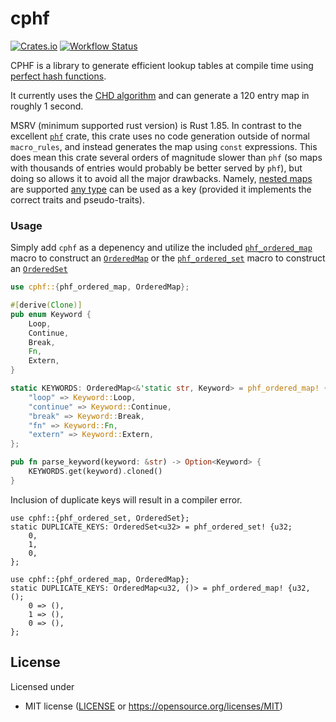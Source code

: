 # cphf
[![Crates.io](https://img.shields.io/crates/v/cphf.svg)](https://crates.io/crates/cphf)
[![Workflow Status](https://github.com/Daniel-Aaron-Bloom/cphf-rs/workflows/CI/badge.svg)](https://github.com/Daniel-Aaron-Bloom/cphf-rs/actions?query=workflow%3A%22CI%22)

CPHF is a library to generate efficient lookup tables at compile time using
[perfect hash functions](http://en.wikipedia.org/wiki/Perfect_hash_function).

It currently uses the
[CHD algorithm](http://cmph.sourceforge.net/papers/esa09.pdf) and can generate
a 120 entry map in roughly 1 second.

MSRV (minimum supported rust version) is Rust 1.85.
In contrast to the excellent [`phf`](https://github.com/rust-phf/rust-phf/) crate, this crate
uses no code generation outside of normal `macro_rules`, and instead generates the map using `const` expressions.
This does mean this crate several orders of magnitude slower than `phf` (so maps with thousands of entries would probably be
better served by `phf`), but doing so allows it to avoid all the major drawbacks. Namely, [nested maps](https://github.com/rust-phf/rust-phf/issues/183) are supported [any type](https://github.com/rust-phf/rust-phf/issues/196) can be used as a key (provided it implements the correct traits and pseudo-traits).

### Usage

Simply add `cphf` as a depenency and utilize the included [`phf_ordered_map`] macro to construct an [`OrderedMap`]
or the [`phf_ordered_set`] macro to construct an [`OrderedSet`]

```rust
use cphf::{phf_ordered_map, OrderedMap};

#[derive(Clone)]
pub enum Keyword {
    Loop,
    Continue,
    Break,
    Fn,
    Extern,
}

static KEYWORDS: OrderedMap<&'static str, Keyword> = phf_ordered_map! {&'static str, Keyword;
    "loop" => Keyword::Loop,
    "continue" => Keyword::Continue,
    "break" => Keyword::Break,
    "fn" => Keyword::Fn,
    "extern" => Keyword::Extern,
};

pub fn parse_keyword(keyword: &str) -> Option<Keyword> {
    KEYWORDS.get(keyword).cloned()
}
```

Inclusion of duplicate keys will result in a compiler error.

```compile_fail
use cphf::{phf_ordered_set, OrderedSet};
static DUPLICATE_KEYS: OrderedSet<u32> = phf_ordered_set! {u32;
    0,
    1,
    0,
};
```

```compile_fail
use cphf::{phf_ordered_map, OrderedMap};
static DUPLICATE_KEYS: OrderedMap<u32, ()> = phf_ordered_map! {u32, ();
    0 => (),
    1 => (),
    0 => (),
};
```

## License

Licensed under 
* MIT license ([LICENSE](LICENSE) or https://opensource.org/licenses/MIT)

[`phf_ordered_map`]: https://docs.rs/cphf/latest/cphf/macro.phf_ordered_map.html "macro cphf::phf_ordered_map"
[`phf_ordered_set`]: https://docs.rs/cphf/latest/cphf/macro.phf_ordered_set.html "macro cphf::phf_ordered_set"
[`OrderedSet`]: https://docs.rs/cphf/latest/cphf/struct.OrderedSet.html "struct cphf::OrderedSet"
[`OrderedMap`]: https://docs.rs/cphf/latest/cphf/struct.OrderedMap.html "struct cphf::OrderedMap"
